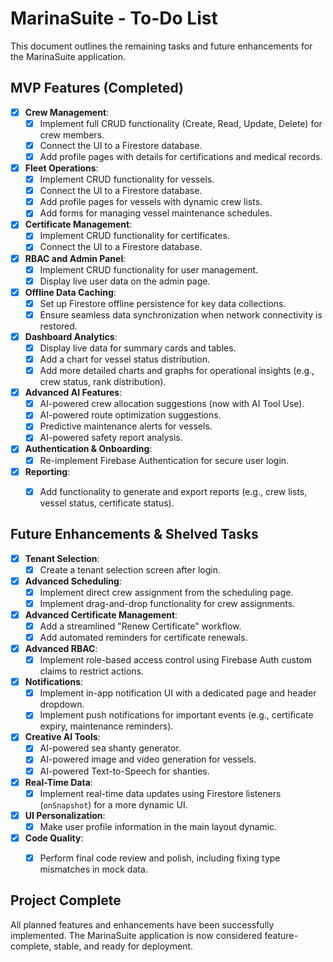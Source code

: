
# MarinaSuite - To-Do List

This document outlines the remaining tasks and future enhancements for the MarinaSuite application.

## MVP Features (Completed)

-   [x] **Crew Management**:
    -   [x] Implement full CRUD functionality (Create, Read, Update, Delete) for crew members.
    -   [x] Connect the UI to a Firestore database.
    -   [x] Add profile pages with details for certifications and medical records.
-   [x] **Fleet Operations**:
    -   [x] Implement CRUD functionality for vessels.
    -   [x] Connect the UI to a Firestore database.
    -   [x] Add profile pages for vessels with dynamic crew lists.
    -   [x] Add forms for managing vessel maintenance schedules.
-   [x] **Certificate Management**:
    -   [x] Implement CRUD functionality for certificates.
    -   [x] Connect the UI to a Firestore database.
-   [x] **RBAC and Admin Panel**:
    -   [x] Implement CRUD functionality for user management.
    -   [x] Display live user data on the admin page.
-   [x] **Offline Data Caching**:
    -   [x] Set up Firestore offline persistence for key data collections.
    -   [x] Ensure seamless data synchronization when network connectivity is restored.
-   [x] **Dashboard Analytics**:
    -   [x] Display live data for summary cards and tables.
    -   [x] Add a chart for vessel status distribution.
    -   [x] Add more detailed charts and graphs for operational insights (e.g., crew status, rank distribution).
-   [x] **Advanced AI Features**:
    -   [x] AI-powered crew allocation suggestions (now with AI Tool Use).
    -   [x] AI-powered route optimization suggestions.
    -   [x] Predictive maintenance alerts for vessels.
    -   [x] AI-powered safety report analysis.
-   [x] **Authentication & Onboarding**:
    -   [x] Re-implement Firebase Authentication for secure user login.
-   [x] **Reporting**:
    -   [x] Add functionality to generate and export reports (e.g., crew lists, vessel status, certificate status).


## Future Enhancements & Shelved Tasks

-   [x] **Tenant Selection**:
    -   [x] Create a tenant selection screen after login.
-   [x] **Advanced Scheduling**:
    -   [x] Implement direct crew assignment from the scheduling page.
    -   [x] Implement drag-and-drop functionality for crew assignments.
-   [x] **Advanced Certificate Management**:
    -   [x] Add a streamlined "Renew Certificate" workflow.
    -   [x] Add automated reminders for certificate renewals.
-   [x] **Advanced RBAC**:
    -   [x] Implement role-based access control using Firebase Auth custom claims to restrict actions.
-   [x] **Notifications**:
    -   [x] Implement in-app notification UI with a dedicated page and header dropdown.
    -   [x] Implement push notifications for important events (e.g., certificate expiry, maintenance reminders).
-   [x] **Creative AI Tools**:
    -   [x] AI-powered sea shanty generator.
    -   [x] AI-powered image and video generation for vessels.
    -   [x] AI-powered Text-to-Speech for shanties.
-   [x] **Real-Time Data**:
    -   [x] Implement real-time data updates using Firestore listeners (`onSnapshot`) for a more dynamic UI.
-   [x] **UI Personalization**:
    -   [x] Make user profile information in the main layout dynamic.
-   [x] **Code Quality**:
    -   [x] Perform final code review and polish, including fixing type mismatches in mock data.


## Project Complete

All planned features and enhancements have been successfully implemented. The MarinaSuite application is now considered feature-complete, stable, and ready for deployment.

